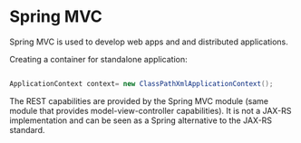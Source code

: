 # Spring MVC

Spring MVC is used to develop web apps and and distributed applications.

Creating a container for standalone application:

```java

ApplicationContext context= new ClassPathXmlApplicationContext();
```

The REST capabilities are provided by the Spring MVC module (same module that provides model-view-controller capabilities). It is not a JAX-RS implementation and can be seen as a Spring alternative to the JAX-RS standard.
